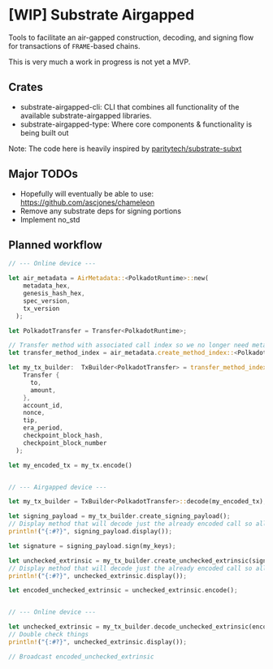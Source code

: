 # [WIP] Substrate Airgapped

Tools to facilitate an air-gapped construction, decoding, and signing flow for transactions of `FRAME`-based chains.

This is very much a work in progress is not yet a MVP.

## Crates

- substrate-airgapped-cli: CLI that combines all functionality of the available substrate-airgapped libraries.
- substrate-airgapped-type: Where core components & functionality is being built out

Note: The code here is heavily inspired by [paritytech/substrate-subxt](https://github.com/paritytech/substrate-subxt)

## Major TODOs

- Hopefully will eventually be able to use: https://github.com/ascjones/chameleon
- Remove any substrate deps for signing portions
- Implement no_std

## Planned workflow

```rust
// --- Online device ---

let air_metadata = AirMetadata::<PolkadotRuntime>::new(
    metadata_hex,
    genesis_hash_hex,
    spec_version,
    tx_version
  );

let PolkadotTransfer = Transfer<PolkadotRuntime>;

// Transfer method with associated call index so we no longer need metadata
let transfer_method_index = air_metadata.create_method_index::<PolkadotTransfer>();

let my_tx_builder:  TxBuilder<PolkadotTransfer> = transfer_method_index::create_tx_builder(
    Transfer {
      to,
      amount,
    },
    account_id,
    nonce,
    tip,
    era_period,
    checkpoint_block_hash,
    checkpoint_block_number
  );

let my_encoded_tx = my_tx.encode()


// --- Airgapped device ---

let my_tx_builder = TxBuilder<PolkadotTransfer>::decode(my_encoded_tx);

let signing_payload = my_tx_builder.create_signing_payload();
// Display method that will decode just the already encoded call so all parts can be viewed.
println!("{:#?}", signing_payload.display());

let signature = signing_payload.sign(my_keys);

let unchecked_extrinsic = my_tx_builder.create_unchecked_extrinsic(signature);
// Display method that will decode just the already encoded call so all parts can be viewed.
println!("{:#?}", unchecked_extrinsic.display());

let encoded_unchecked_extrinsic = unchecked_extrinsic.encode();


// --- Online device ---

let unchecked_extrinsic = my_tx_builder.decode_unchecked_extrinsic(encoded_unchecked_extrinsic);
// Double check things
println!("{:#?}", unchecked_extrinsic.display());

// Broadcast encoded_unchecked_extrinsic

```
